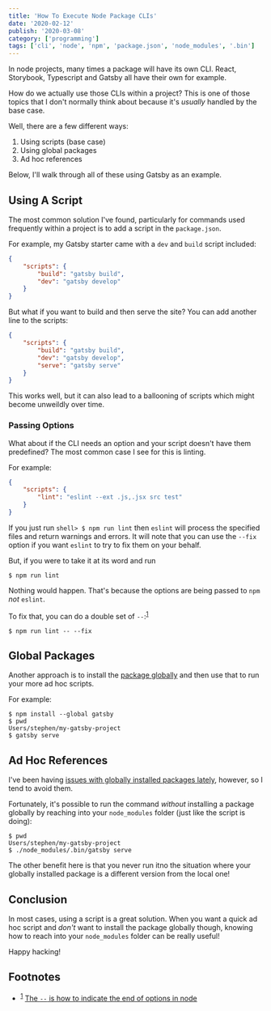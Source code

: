 ```yaml
---
title: 'How To Execute Node Package CLIs'
date: '2020-02-12'
publish: '2020-03-08'
category: ['programming']
tags: ['cli', 'node', 'npm', 'package.json', 'node_modules', '.bin']
---
```


In node projects, many times a package will have its own CLI. React, Storybook, Typescript and Gatsby all have their own for example.

How do we actually use those CLIs within a project? This is one of those topics that I don't normally think about because it's _usually_ handled by the base case.

Well, there are a few different ways:

1. Using scripts (base case)
2. Using global packages
3. Ad hoc references

Below, I'll walk through all of these using Gatsby as an example.

## Using A Script

The most common solution I've found, particularly for commands used frequently within a project is to add a script in the `package.json`.

For example, my Gatsby starter came with a `dev` and `build` script included:

```json:title=./package.json
{
    "scripts": {
        "build": "gatsby build",
        "dev": "gatsby develop"
    }
}
```

But what if you want to build and then serve the site? You can add another line to the scripts:

```json:title=./package.json
{
    "scripts": {
        "build": "gatsby build",
        "dev": "gatsby develop",
        "serve": "gatsby serve"
    }
}
```

This works well, but it can also lead to a ballooning of scripts which might become unweildly over time.

### Passing Options

What about if the CLI needs an option and your script doesn't have them predefined? The most common case I see for this is linting.

For example:

```json:title=./package.json
{
    "scripts": {
        "lint": "eslint --ext .js,.jsx src test"
    }
}
```

If you just run `shell> $ npm run lint` then `eslint` will process the specified files and return warnings and errors. It will note that you can use the `--fix` option if you want `eslint` to try to fix them on your behalf.

But, if you were to take it at its word and run

```shell
$ npm run lint
```

Nothing would happen. That's because the options are being passed to `npm` _not_ `eslint`.

To fix that, you can do a double set of `--`:<sup>[1](#footnotes)</sup><a id="fn1"></a>

```shell
$ npm run lint -- --fix
```

## Global Packages

Another approach is to install the [package globally](../../2019-11-03/global-node-package-management) and then use that to run your more ad hoc scripts.

For example:

```shell
$ npm install --global gatsby
$ pwd
Users/stephen/my-gatsby-project
$ gatsby serve
```

## Ad Hoc References

I've been having [issues with globally installed packages lately](../../2020-02-26/global-node-packages-revised), however, so I tend to avoid them.

Fortunately, it's possible to run the command _without_ installing a package globally by reaching into your `node_modules` folder (just like the script is doing):

```shell
$ pwd
Users/stephen/my-gatsby-project
$ ./node_modules/.bin/gatsby serve
```

The other benefit here is that you never run itno the situation where your globally installed package is a different version from the local one!

## Conclusion

In most cases, using a script is a great solution. When you want a quick ad hoc script and _don't_ want to install the package globally though, knowing how to reach into your `node_modules` folder can be really useful!

Happy hacking!

## Footnotes

-   <sup>[1](#fn1)</sup> [The `--` is how to indicate the end of options in node](https://nodejs.org/dist/latest-v12.x/docs/api/cli.html#cli_1)
